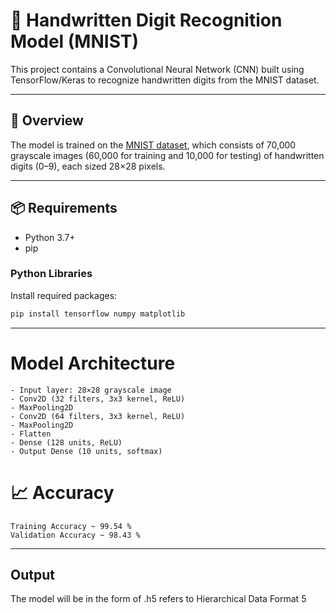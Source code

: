 # 🧠 Handwritten Digit Recognition Model (MNIST)

This project contains a Convolutional Neural Network (CNN) built using TensorFlow/Keras to recognize handwritten digits from the MNIST dataset.

---

## 📌 Overview

The model is trained on the [MNIST dataset](http://yann.lecun.com/exdb/mnist/), which consists of 70,000 grayscale images (60,000 for training and 10,000 for testing) of handwritten digits (0–9), each sized 28×28 pixels.

---

## 📦 Requirements

- Python 3.7+
- pip
### Python Libraries

Install required packages:

```bash
pip install tensorflow numpy matplotlib
```
---

# Model Architecture
    - Input layer: 28×28 grayscale image
    - Conv2D (32 filters, 3x3 kernel, ReLU)
    - MaxPooling2D
    - Conv2D (64 filters, 3x3 kernel, ReLU)
    - MaxPooling2D
    - Flatten
    - Dense (128 units, ReLU)
    - Output Dense (10 units, softmax)


# 📈 Accuracy
    Training Accuracy ~ 99.54 %
    Validation Accuracy ~ 98.43 %
---
## Output

The model will be in the form of .h5 refers to Hierarchical Data Format 5 